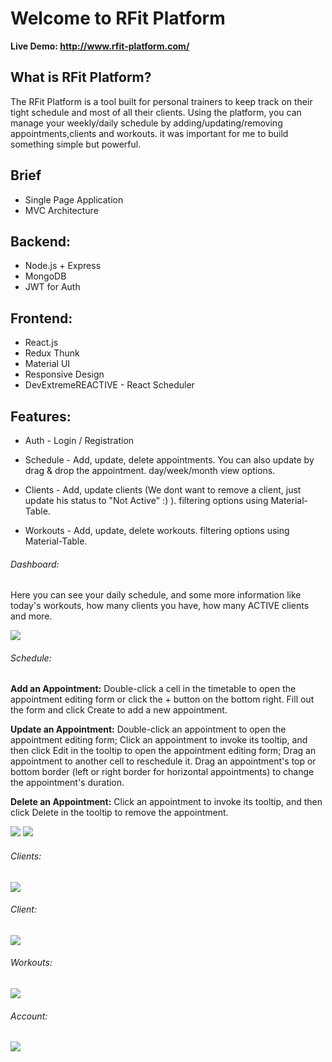 # Welcome to RFit Platform
**Live Demo: http://www.rfit-platform.com/**

## What is RFit Platform?
The RFit Platform is a tool built for personal trainers to keep track on their tight schedule and most of all their clients.
Using the platform, you can manage your weekly/daily schedule by adding/updating/removing appointments,clients and workouts.
it was important for me to build something simple but powerful.


## Brief
* Single Page Application
* MVC Architecture

## Backend:
* Node.js + Express
* MongoDB
* JWT for Auth

## Frontend:
* React.js
* Redux Thunk
* Material UI
* Responsive Design
* DevExtremeREACTIVE - React Scheduler

## Features:
* Auth - Login / Registration
* Schedule - Add, update, delete appointments. You can also update by drag & drop the appointment.
day/week/month view options.

* Clients - Add, update clients (We dont want to remove a client, just update his status to "Not Active" :) ).
filtering options using Material-Table.

* Workouts - Add, update, delete workouts.
filtering options using Material-Table.

###### Dashboard:
Here you can see your daily schedule, and some more information like today's workouts, how many clients you have, how many ACTIVE clients and more.

![](https://i.ibb.co/7QZ7vzZ/2.jpg)

###### Schedule:
**Add an Appointment:**
Double-click a cell in the timetable to open the appointment editing form or click the + button on the bottom right.
Fill out the form and click Create to add a new appointment.

**Update an Appointment:**
Double-click an appointment to open the appointment editing form;
Click an appointment to invoke its tooltip, and then click Edit in the tooltip to open the appointment editing form;
Drag an appointment to another cell to reschedule it. 
Drag an appointment's top or bottom border (left or right border for horizontal appointments) to change the appointment's duration.

**Delete an Appointment:**
Click an appointment to invoke its tooltip, and then click Delete in the tooltip to remove the appointment.

![](https://i.ibb.co/RTkMHTY/1.jpg)
![](https://i.ibb.co/jzqM5TM/9.jpg)

###### Clients:
![](https://i.ibb.co/v4n9vk3/3.jpg)

###### Client:
![](https://i.ibb.co/cvRmzM6/6.jpg)

###### Workouts:
![](https://i.ibb.co/k8GwxGK/7.jpg)

###### Account:
![](https://i.ibb.co/bWnwHnt/8.jpg)


